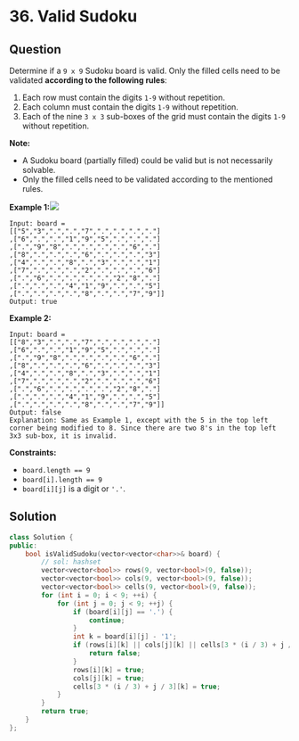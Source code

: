 # 36. Valid Sudoku

## Question

Determine if a `9 x 9` Sudoku board is valid. Only the filled cells need to be validated **according to the following rules**:

1. Each row must contain the digits `1-9` without repetition.
2. Each column must contain the digits `1-9` without repetition.
3. Each of the nine `3 x 3` sub-boxes of the grid must contain the digits `1-9` without repetition.

**Note:**

* A Sudoku board \(partially filled\) could be valid but is not necessarily solvable.
* Only the filled cells need to be validated according to the mentioned rules.

**Example 1:**![](https://upload.wikimedia.org/wikipedia/commons/thumb/f/ff/Sudoku-by-L2G-20050714.svg/250px-Sudoku-by-L2G-20050714.svg.png)

```text
Input: board = 
[["5","3",".",".","7",".",".",".","."]
,["6",".",".","1","9","5",".",".","."]
,[".","9","8",".",".",".",".","6","."]
,["8",".",".",".","6",".",".",".","3"]
,["4",".",".","8",".","3",".",".","1"]
,["7",".",".",".","2",".",".",".","6"]
,[".","6",".",".",".",".","2","8","."]
,[".",".",".","4","1","9",".",".","5"]
,[".",".",".",".","8",".",".","7","9"]]
Output: true
```

**Example 2:**

```text
Input: board = 
[["8","3",".",".","7",".",".",".","."]
,["6",".",".","1","9","5",".",".","."]
,[".","9","8",".",".",".",".","6","."]
,["8",".",".",".","6",".",".",".","3"]
,["4",".",".","8",".","3",".",".","1"]
,["7",".",".",".","2",".",".",".","6"]
,[".","6",".",".",".",".","2","8","."]
,[".",".",".","4","1","9",".",".","5"]
,[".",".",".",".","8",".",".","7","9"]]
Output: false
Explanation: Same as Example 1, except with the 5 in the top left corner being modified to 8. Since there are two 8's in the top left 3x3 sub-box, it is invalid.
```

**Constraints:**

* `board.length == 9`
* `board[i].length == 9`
* `board[i][j]` is a digit or `'.'`.

## Solution

```cpp
class Solution {
public:
    bool isValidSudoku(vector<vector<char>>& board) {
        // sol: hashset
        vector<vector<bool>> rows(9, vector<bool>(9, false));
        vector<vector<bool>> cols(9, vector<bool>(9, false));
        vector<vector<bool>> cells(9, vector<bool>(9, false));
        for (int i = 0; i < 9; ++i) {
            for (int j = 0; j < 9; ++j) {
                if (board[i][j] == '.') {
                    continue;
                }
                int k = board[i][j] - '1';
                if (rows[i][k] || cols[j][k] || cells[3 * (i / 3) + j / 3][k]) {
                    return false;
                }
                rows[i][k] = true;
                cols[j][k] = true;
                cells[3 * (i / 3) + j / 3][k] = true;
            }
        }
        return true;
    }
};
```

